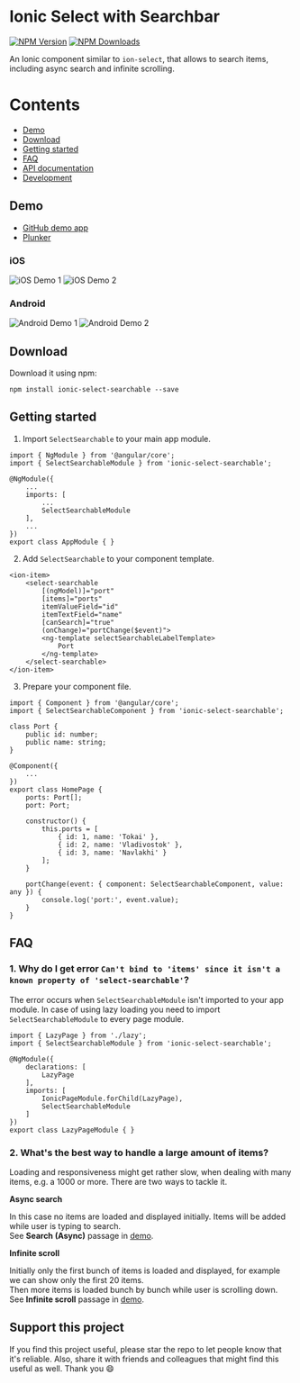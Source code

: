 [npm-image]: https://img.shields.io/npm/v/ionic-select-searchable.svg
[npm-url]: https://npmjs.org/package/ionic-select-searchable
[downloads-image]: https://img.shields.io/npm/dm/ionic-select-searchable.svg

# Ionic Select with Searchbar
[![NPM Version][npm-image]][npm-url]
[![NPM Downloads][downloads-image]][npm-url]

An Ionic component similar to `ion-select`, that allows to search items, including async search and infinite scrolling.

# Contents
* [Demo](#demo)
* [Download](#download)
* [Getting started](#getting-started)
* [FAQ](#faq)
* [API documentation](../../wiki/API-Documentation)
* [Development](#development)

## Demo
* [GitHub demo app](https://github.com/eakoriakin/ionic-select-searchable-demo)
* [Plunker](http://plnkr.co/edit/YzCBKS?p=preview)

### iOS
![iOS Demo 1](demo/ios-1.png)
![iOS Demo 2](demo/ios-2.png)

### Android
![Android Demo 1](demo/android-1.png)
![Android Demo 2](demo/android-2.png)

## Download
Download it using npm:

`npm install ionic-select-searchable --save`

## Getting started

1. Import `SelectSearchable` to your main app module.
```
import { NgModule } from '@angular/core';
import { SelectSearchableModule } from 'ionic-select-searchable';

@NgModule({
    ...
    imports: [
        ...
        SelectSearchableModule
    ],
    ...
})
export class AppModule { }

```
2. Add `SelectSearchable` to your component template.
```
<ion-item>
    <select-searchable
        [(ngModel)]="port"
        [items]="ports"
        itemValueField="id"
        itemTextField="name"
        [canSearch]="true"
        (onChange)="portChange($event)">
        <ng-template selectSearchableLabelTemplate>
            Port
        </ng-template>
    </select-searchable>
</ion-item>
```
3. Prepare your component file.
```
import { Component } from '@angular/core';
import { SelectSearchableComponent } from 'ionic-select-searchable';

class Port {
    public id: number;
    public name: string;
}

@Component({
    ...
})
export class HomePage {
    ports: Port[];
    port: Port;

    constructor() {
        this.ports = [
            { id: 1, name: 'Tokai' },
            { id: 2, name: 'Vladivostok' },
            { id: 3, name: 'Navlakhi' }
        ];
    }

    portChange(event: { component: SelectSearchableComponent, value: any }) {
        console.log('port:', event.value);
    }
}
```

## FAQ

### 1. Why do I get error `Can't bind to 'items' since it isn't a known property of 'select-searchable'`?

The error occurs when `SelectSearchableModule` isn't imported to your app module. In case of using lazy loading you need to import `SelectSearchableModule` to every page module.

```
import { LazyPage } from './lazy';
import { SelectSearchableModule } from 'ionic-select-searchable';

@NgModule({
	declarations: [
		LazyPage
	],
	imports: [
		IonicPageModule.forChild(LazyPage),
		SelectSearchableModule
	]
})
export class LazyPageModule { }
```

### 2. What's the best way to handle a large amount of items? 
Loading and responsiveness might get rather slow, when dealing with many items, e.g. a 1000 or more.
There are two ways to tackle it.

**Async search**
 
In this case no items are loaded and displayed initially. Items will be added while user is typing to search.  
See **Search (Async)** passage in [demo](http://plnkr.co/edit/YzCBKS?p=preview).
 
**Infinite scroll**
 
Initially only the first bunch of items is loaded and displayed, for example we can show only the first 20 items.  
Then more items is loaded bunch by bunch while user is scrolling down.  
See **Infinite scroll** passage in [demo](http://plnkr.co/edit/YzCBKS?p=preview).

## Support this project
If you find this project useful, please star the repo to let people know that it's reliable. Also, share it with friends and colleagues that might find this useful as well. Thank you 😄

